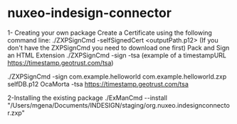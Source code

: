 # nuxeo-indesign-connector

1- Creating your own package
Create a Certificate using the following command line:
./ZXPSignCmd -selfSignedCert <countryCode> <stateOrProvince> <organization> <commonName> <password> <outputPath.p12>
(If you don't have the ZXPSignCmd you need to download one first)
Pack and Sign an HTML Extension
./ZXPSignCmd -sign <inputDirectory> <outputZxp> <p12> <p12Password> -tsa <timestampURL>
(example of a timestampURL https://timestamp.geotrust.com/tsa)

./ZXPSignCmd -sign com.example.helloworld com.example.helloworld.zxp selfDB.p12 OcaMorta -tsa https://timestamp.geotrust.com/tsa


2-Installing the existing package
./ExManCmd --install "/Users/mgena/Documents/INDESIGN/staging/org.nuxeo.indesignconnector.zxp"
